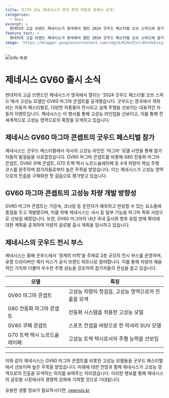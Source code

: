 ```yaml
---
title: 마그마 성능 제네시스가 영국 최대 자동차 축제서 공개!
categories:
  - News
excerpt: >
  현대차의 고급 브랜드 제네시스가 영국에서 열린 2024 굿우드 페스티벌 오브 스피드에 참가하며 고성능 라인 마그마 모델을 선보였다. 이 행사는 다양한 차종들이 클래식카부터 럭셔리카까지 주행하는 움직이는 모터쇼로 알려져 있다. 제네시스는 이 행사에서 GV60 마그마 콘셉트와 G80 전동화 마그마 콘셉트를 주행 시연하면서 고성능 차량의 개발 방향성을 공개했다. 또한 이 행사를 통해 GV60 마그마의 내년 국내 출시와 유럽 판매를 위한 계획을 밝히고, 경계의 미학을 주제로 전시 부스를 운영할 예정이다. (총 147자)
feature_text: >
  현대차의 고급 브랜드 제네시스가 영국에서 열린 2024 굿우드 페스티벌 오브 스피드에 참가하며 고성능 라인 마그마 모델을 선보였다. 이 행사는 다양한 차종들이 클래식카부터 럭셔리카까지 주행하는 움직이는 모터쇼로 알려져 있다. 제네시스는 이 행사에서 GV60 마그마 콘셉트와 G80 전동화 마그마 콘셉트를 주행 시연하면서 고성능 차량의 개발 방향성을 공개했다. 또한 이 행사를 통해 GV60 마그마의 내년 국내 출시와 유럽 판매를 위한 계획을 밝히고, 경계의 미학을 주제로 전시 부스를 운영할 예정이다. (총 147자)
image: 'https://blogger.googleusercontent.com/img/b/R29vZ2xl/AVvXsEixyZcFfHzMRdzZMjFBmAUKJYCLCGyLL1o632UiGVXcaFdKo_bkvkuCioo0uUKlGfBVcT3P84aROyZIXSBEx3Aw5nCQ3pTgDom1WDC4m8eifvWiAmWEEVb4x6G_l8C0QH225ldMjyaFvpxGEBGNO37VmDTDMHGhJPq73UglMfDca1-0aw/s1600/blogspot.png'
---
```


<p><img src="https://blogger.googleusercontent.com/img/b/R29vZ2xl/AVvXsEixyZcFfHzMRdzZMjFBmAUKJYCLCGyLL1o632UiGVXcaFdKo_bkvkuCioo0uUKlGfBVcT3P84aROyZIXSBEx3Aw5nCQ3pTgDom1WDC4m8eifvWiAmWEEVb4x6G_l8C0QH225ldMjyaFvpxGEBGNO37VmDTDMHGhJPq73UglMfDca1-0aw/s1600/blogspot.png" alt="info 속보" /></p>

<h1>제네시스 GV60 출시 소식</h1>

<p data-ke-size="size16">현대차의 고급 브랜드인 제네시스가 영국에서 열리는 '2024 굿우드 페스티벌 오브 스피드'에서 고성능 모델인 GV60 마그마 콘셉트를 공개했습니다. 굿우드는 영국에서 개최되는 자동차 페스티벌로, 다양한 차종들이 전시되고 실제 주행을 선보이는 대표적인 자동차 이벤트입니다. 제네시스는 이 행사를 통해 고성능 라인업을 선보이고, 이를 통해 전 세계적으로 고성능 영역으로의 확장을 모색하고 있습니다.</p>

<h2 data-ke-size="size26">제네시스 GV60 마그마 콘셉트의 굿우드 페스티벌 참가</h2>

<p data-ke-size="size16">제네시스는 굿우드 페스티벌에서 자사의 고성능 라인인 '마그마' 모델 시연을 통해 참가자들의 발걸음을 사로잡았습니다. GV60 마그마 콘셉트를 비롯해 G80 전동화 마그마 콘셉트, GV80 쿠페 콘셉트, G70 트랙 택시 노르드슐레이페 등 4개 차량이 핵심 주행 코스를 완주하며 참가자들로부터 높은 주목을 받았습니다. 이는 제네시스가 고성능 영역으로의 진출을 구체화한 첫 걸음으로 평가받고 있습니다.</p>

<h2 data-ke-size="size26">GV60 마그마 콘셉트의 고성능 차량 개발 방향성</h2>

<p data-ke-size="size16">GV60 마그마 콘셉트는 가감속, 코너링 등 운전자가 예측하고 반응할 수 있는 요소들에 중점을 두고 개발됐으며, 이를 위해 제네시스는 샤시 등 일부 기능을 마그마 특화 사양으로 선보일 예정입니다. 또한, GV60 마그마의 내년 국내 출시와 향후 유럽 판매 확대에 대한 계획을 공개하여 차량의 글로벌 출시 계획을 암시하고 있습니다.</p>

<h2 data-ke-size="size26">제네시스의 굿우드 전시 부스</h2>

<p data-ke-size="size16">제네시스는 올해 굿우드에서 '경계의 미학'을 주제로 2층 규모의 전시 부스를 운영하며, 유명 드라이버인 재키 익스가 공식 브랜드 파트너로 참여합니다. 이를 통해 차량의 예술적인 가치와 더불어 우수한 주행 성능을 강조하여 참가자들의 관심을 끌고 있습니다.</p>

<table>
    <thead>
        <tr>
            <th>모델</th>
            <th>특징</th>
        </tr>
    </thead>
    <tbody>
        <tr>
            <td>GV60 마그마 콘셉트</td>
            <td>고성능 차량의 첫걸음, 고성능 영역으로의 진출을 모색</td>
        </tr>
        <tr>
            <td>G80 전동화 마그마 콘셉트</td>
            <td>전동화 시스템을 적용한 고성능 모델</td>
        </tr>
        <tr>
            <td>GV80 쿠페 콘셉트</td>
            <td>스포츠 컨셉을 바탕으로 한 럭셔리 SUV 모델</td>
        </tr>
        <tr>
            <td>G70 트랙 택시 노르드슐레이페</td>
            <td>고성능 트랙 택시로서의 주행 능력을 선보임</td>
        </tr>
    </tbody>
</table>

<hr>

<p data-ke-size="size16">이와 같이 제네시스는 GV60 마그마 콘셉트를 비롯한 고성능 모델들을 굿우드 페스티벌에서 선보이며 높은 주목을 받았습니다. 미래에 대한 전망과 함께 제네시스가 고성능 영역으로의 진출을 모색하는 의지를 보여주는 자리였습니다. 이러한 행보를 통해 제네시스의 글로벌 시장에서의 경쟁력 강화에 기여할 것으로 기대됩니다.</p>
유용한 생활 정보가 필요하시다면, <a href="https://opensis.kr" rel="dofollow">opensis.kr</a>



